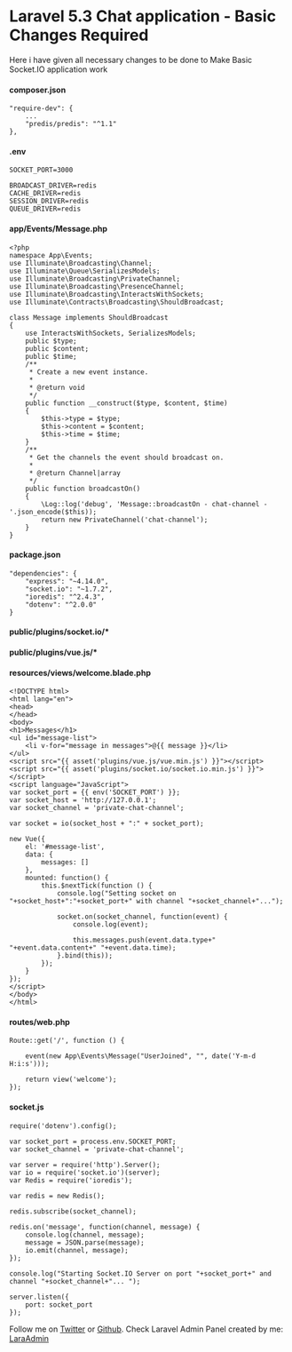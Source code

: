 # Laravel 5.3 Chat application - Basic Changes Required

Here i have given all necessary changes to be done to Make Basic Socket.IO application work

#### composer.json
```
"require-dev": {
    ...
    "predis/predis": "^1.1"
},
```

#### .env
```
SOCKET_PORT=3000

BROADCAST_DRIVER=redis
CACHE_DRIVER=redis
SESSION_DRIVER=redis
QUEUE_DRIVER=redis
```

#### app/Events/Message.php
```
<?php
namespace App\Events;
use Illuminate\Broadcasting\Channel;
use Illuminate\Queue\SerializesModels;
use Illuminate\Broadcasting\PrivateChannel;
use Illuminate\Broadcasting\PresenceChannel;
use Illuminate\Broadcasting\InteractsWithSockets;
use Illuminate\Contracts\Broadcasting\ShouldBroadcast;

class Message implements ShouldBroadcast
{
    use InteractsWithSockets, SerializesModels;
    public $type;
    public $content;
    public $time;
    /**
     * Create a new event instance.
     *
     * @return void
     */
    public function __construct($type, $content, $time)
    {
        $this->type = $type;
        $this->content = $content;
        $this->time = $time;
    }
    /**
     * Get the channels the event should broadcast on.
     *
     * @return Channel|array
     */
    public function broadcastOn()
    {
        \Log::log('debug', 'Message::broadcastOn - chat-channel - '.json_encode($this));
        return new PrivateChannel('chat-channel');
    }
}
```

#### package.json
```
"dependencies": {
    "express": "~4.14.0",
    "socket.io": "~1.7.2",
    "ioredis": "^2.4.3",
    "dotenv": "^2.0.0"
}
```

#### public/plugins/socket.io/*
#### public/plugins/vue.js/*

#### resources/views/welcome.blade.php
```
<!DOCTYPE html>
<html lang="en">
<head>    
</head>
<body>
<h1>Messages</h1>
<ul id="message-list">
    <li v-for="message in messages">@{{ message }}</li>
</ul>
<script src="{{ asset('plugins/vue.js/vue.min.js') }}"></script>
<script src="{{ asset('plugins/socket.io/socket.io.min.js') }}"></script>
<script language="JavaScript">
var socket_port = {{ env('SOCKET_PORT') }};
var socket_host = 'http://127.0.0.1';
var socket_channel = 'private-chat-channel';

var socket = io(socket_host + ":" + socket_port);

new Vue({
    el: '#message-list',
    data: {
        messages: []
    },
    mounted: function() {
        this.$nextTick(function () {
            console.log("Setting socket on "+socket_host+":"+socket_port+" with channel "+socket_channel+"...");

            socket.on(socket_channel, function(event) {
                console.log(event);

                this.messages.push(event.data.type+" "+event.data.content+" "+event.data.time);
            }.bind(this));
        });
    }
});
</script>
</body>
</html>
```

#### routes/web.php
```
Route::get('/', function () {
    
    event(new App\Events\Message("UserJoined", "", date('Y-m-d H:i:s')));

    return view('welcome');
});
```

#### socket.js
```
require('dotenv').config();

var socket_port = process.env.SOCKET_PORT;
var socket_channel = 'private-chat-channel';

var server = require('http').Server();
var io = require('socket.io')(server);
var Redis = require('ioredis');

var redis = new Redis();

redis.subscribe(socket_channel);

redis.on('message', function(channel, message) {
    console.log(channel, message);
    message = JSON.parse(message);
    io.emit(channel, message);
});

console.log("Starting Socket.IO Server on port "+socket_port+" and channel "+socket_channel+"... ");

server.listen({
    port: socket_port
});
```

Follow me on [Twitter](https://twitter.com/gdbhosale) or [Github](https://github.com/gdbhosale). Check Laravel Admin Panel created by me: [LaraAdmin](http://laraadmin.com)
